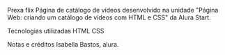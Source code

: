 Prexa flix
Página de catálogo de vídeos desenvolvido na unidade "Página Web: criando um catálogo de vídeos com HTML e CSS" da Alura Start.

Tecnologias utilizadas
HTML
CSS

Notas e créditos
Isabella Bastos, alura.
